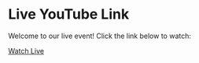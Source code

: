 # Live YouTube Link

Welcome to our live event! Click the link below to watch:

[Watch Live](https://www.youtube.com/your_live_video_link)

